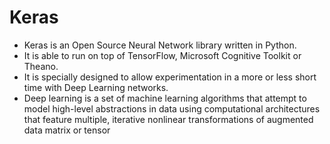 # Keras
- Keras is an Open Source Neural Network library written in Python.
- It is able to run on top of TensorFlow, Microsoft Cognitive Toolkit or Theano.
- It is specially designed to allow experimentation in a more or less short time with Deep Learning networks.
- Deep learning is a set of machine learning algorithms that attempt to model high-level abstractions in data using computational architectures that feature multiple, iterative nonlinear transformations of augmented data matrix or tensor
